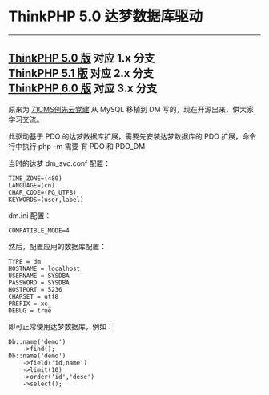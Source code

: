 ThinkPHP 5.0 达梦数据库驱动
===============
---
[ThinkPHP 5.0 版](https://gitee.com/xiaocheng_keji/think-dm/tree/1.x) 对应 1.x 分支  
[ThinkPHP 5.1 版](https://gitee.com/xiaocheng_keji/think-dm/tree/2.x) 对应 2.x 分支  
[ThinkPHP 6.0 版](https://gitee.com/xiaocheng_keji/think-dm/tree/3.x) 对应 3.x 分支
---
原来为 [71CMS创先云党建](https://gitee.com/xiaocheng_keji/71cms)  从 MySQL 移植到 DM 写的，现在开源出来，供大家学习交流。

此驱动基于 PDO 的达梦数据库扩展，需要先安装达梦数据库的 PDO 扩展，命令行中执行 php –m 需要 有 PDO 和 PDO_DM

当时的达梦 dm_svc.conf 配置：
~~~
TIME_ZONE=(480)
LANGUAGE=(cn)
CHAR_CODE=(PG_UTF8)
KEYWORDS=(user,label)
~~~

dm.ini 配置：
~~~
COMPATIBLE_MODE=4
~~~

然后，配置应用的数据库配置：

~~~
TYPE = dm
HOSTNAME = localhost
USERNAME = SYSDBA
PASSWORD = SYSDBA
HOSTPORT = 5236
CHARSET = utf8
PREFIX = xc_
DEBUG = true
~~~

即可正常使用达梦数据库，例如：
~~~
Db::name('demo')
    ->find();
Db::name('demo')
    ->field('id,name')
    ->limit(10)
    ->order('id','desc')
    ->select();
~~~